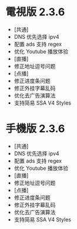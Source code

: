 # 電視版 2.3.6

* [共通]
* DNS 优先选择 ipv4
* 配置 ads 支持 regex
* 优化 Youtube 播放体验
* [直播]
* 修正地址逗号问题
* [点播]
* 修正进度条问题
* 修正外挂字幕乱码
* 优化去广告演算法
* 支持简易 SSA V4 Styles

# 手機版 2.3.6

* [共通]
* DNS 优先选择 ipv4
* 配置 ads 支持 regex
* 优化 Youtube 播放体验
* [直播]
* 修正地址逗号问题
* [点播]
* 修正进度条问题
* 修正外挂字幕乱码
* 优化去广告演算法
* 支持简易 SSA V4 Styles
